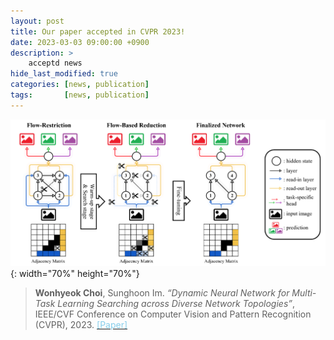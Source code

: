 ```yaml
---
layout: post
title: Our paper accepted in CVPR 2023!
date: 2023-03-03 09:00:00 +0900
description: >
    acceptd news
hide_last_modified: true
categories: [news, publication]
tags:       [news, publication]
---
```


![dynamic](/assets/img/publication/cvpr23.png){: width="70%" height="70%"}

>__Wonhyeok Choi__, Sunghoon Im. _“Dynamic Neural Network for Multi-Task Learning Searching across Diverse Network Topologies”_, IEEE/CVF Conference on Computer Vision and Pattern Recognition (CVPR), 2023.
[<span style='color: skyblue'>[Paper]</span>](https://openaccess.thecvf.com/content/CVPR2023/html/Choi_Dynamic_Neural_Network_for_Multi-Task_Learning_Searching_Across_Diverse_Network_CVPR_2023_paper.html)

